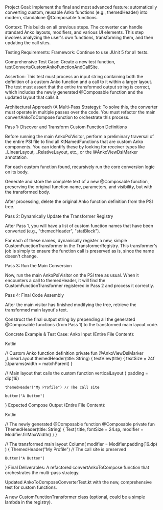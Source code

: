 Project Goal:
Implement the final and most advanced feature: automatically converting custom, reusable Anko functions (e.g., themedHeader) into modern, standalone @Composable functions.

Context:
This builds on all previous steps. The converter can handle standard Anko layouts, modifiers, and various UI elements. This step involves analyzing the user's own functions, transforming them, and then updating the call sites.

Testing Requirements:
Framework: Continue to use JUnit 5 for all tests.

Comprehensive Test Case: Create a new test function, testConvertsCustomAnkoFunctionAndCallSite.

Assertion: This test must process an input string containing both the definition of a custom Anko function and a call to it within a larger layout. The test must assert that the entire transformed output string is correct, which includes the newly generated @Composable function and the updated layout that calls it.

Architectural Approach (A Multi-Pass Strategy):
To solve this, the converter must operate in multiple passes over the code. You must refactor the main convertAnkoToCompose function to orchestrate this process.

Pass 1: Discover and Transform Custom Function Definitions

Before running the main AnkoPsiVisitor, perform a preliminary traversal of the entire PSI file to find all KtNamedFunctions that are custom Anko components. You can identify these by looking for receiver types like _LinearLayout, _RelativeLayout, etc., or the @AnkoViewDslMarker annotation.

For each custom function found, recursively run the core conversion logic on its body.

Generate and store the complete text of a new @Composable function, preserving the original function name, parameters, and visibility, but with the transformed body.

After processing, delete the original Anko function definition from the PSI tree.

Pass 2: Dynamically Update the Transformer Registry

After Pass 1, you will have a list of custom function names that have been converted (e.g., "themedHeader", "statBlock").

For each of these names, dynamically register a new, simple CustomFunctionTransformer in the TransformerRegistry. This transformer's job is simply to ensure the function call is preserved as is, since the name doesn't change.

Pass 3: Run the Main Conversion

Now, run the main AnkoPsiVisitor on the PSI tree as usual. When it encounters a call to themedHeader, it will find the CustomFunctionTransformer registered in Pass 2 and process it correctly.

Pass 4: Final Code Assembly

After the main visitor has finished modifying the tree, retrieve the transformed main layout's text.

Construct the final output string by prepending all the generated @Composable functions (from Pass 1) to the transformed main layout code.

Concrete Example & Test Case:
Anko Input (Entire File Content):

Kotlin

// Custom Anko function definition
private fun @AnkoViewDslMarker _LinearLayout.themedHeader(title: String) {
textView(title) {
textSize = 24f
}.lparams(width = matchParent)
}

// Main layout that calls the custom function
verticalLayout {
padding = dip(16)

    themedHeader("My Profile") // The call site

    button("A Button")
}
Expected Compose Output (Entire File Content):

Kotlin

// The newly generated @Composable function
@Composable
private fun ThemedHeader(title: String) {
Text(
title,
fontSize = 24.sp,
modifier = Modifier.fillMaxWidth()
)
}

// The transformed main layout
Column(
modifier = Modifier.padding(16.dp)
) {
ThemedHeader("My Profile") // The call site is preserved

    Button("A Button")
}
Final Deliverables:
A refactored convertAnkoToCompose function that orchestrates the multi-pass strategy.

Updated AnkoToComposeConverterTest.kt with the new, comprehensive test for custom functions.

A new CustomFunctionTransformer class (optional, could be a simple lambda in the registry).
